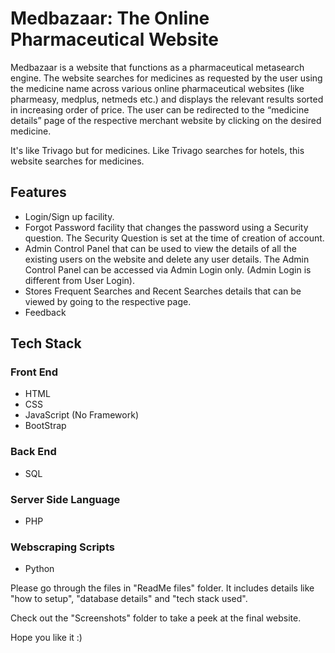 # Medbazaar: The Online Pharmaceutical Website

Medbazaar is a website that functions as a pharmaceutical metasearch engine. The website searches for medicines as requested by the user using the medicine name across various online pharmaceutical websites (like pharmeasy, medplus, netmeds etc.) and displays the relevant results sorted in increasing order of price. The user can be redirected to the “medicine details” page of the respective merchant website by clicking on the desired medicine. 

It's like Trivago but for medicines. Like Trivago searches for hotels, this website searches for medicines.

## Features
 - Login/Sign up facility.
 - Forgot Password facility that changes the password using a Security question. The Security Question is set at the time of creation of account.
 - Admin Control Panel that can be used to view the details of all the existing users on the website and delete any user details. The Admin Control Panel can be accessed via Admin Login only. (Admin Login is different from User Login).
 - Stores Frequent Searches and Recent Searches details that can be viewed by going to the respective page.
 - Feedback 

## Tech Stack

### Front End
- HTML
- CSS
- JavaScript (No Framework)
- BootStrap

### Back End
- SQL

### Server Side Language 
- PHP

### Webscraping Scripts
- Python


Please go through the files in "ReadMe files" folder. It includes details like "how to setup", "database details" and "tech stack used".

Check out the "Screenshots" folder to take a peek at the final website.

Hope you like it :)

